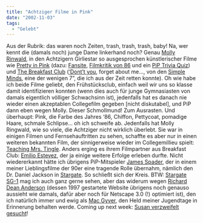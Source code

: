 ```yaml
---
title: "Achtziger Filme in Pink"
date: "2002-11-03"
tags:
  - "Gelebt"
---
```


Aus der Rubrik: das waren noch Zeiten, trash, trash, trash, baby! Na, wer kennt die (damals noch) junge Dame linkerhand noch? Genau [Molly Rinwald](https://web.archive.org/web/20030706112612/http://www.mollyringwald.co.uk/ "The Essential Guide to Molly Ringwald [english]"), in den Achtzigern Girliestar so ausgesprochen künstlerischer Filme wie [Pretty in Pink](https://web.archive.org/web/20030706112612/http://us.imdb.com/Title?0091790 "IMDB: Pretty in Pink [english]") (dazu: [Fansite](https://web.archive.org/web/20030706112612/http://www.geocities.com/Hollywood/8762/pink/ "PiP Fansite [english]"), [Filmkritik von 86](https://web.archive.org/web/20030706112612/http://www.suntimes.com/ebert/ebert_reviews/1986/02/45696.html "Chicago Sun Times 1986 [english]") und ein [PiP Trivia Quiz](https://web.archive.org/web/20030706112612/http://briansworld.fcac.org/quizzes/pip.html)) und [The Breakfast Club](https://web.archive.org/web/20030706112612/http://us.imdb.com/Title?0088847 "IMDB: The Breakfast Club [english]") ([‘Dont’t you](https://web.archive.org/web/20030706112612/http://www.simple-minds.demon.co.uk/lyrics/gp/dyfam2.htm "Simple Minds, Don't you Lyrics [english]"), forget about me…, von den [Simple Minds](https://web.archive.org/web/20030706112612/http://www.simpleminds.com/ "Simple Minds Homepage [english, Flash]"), eine der wenigen 7”, die ich aus der Zeit retten konnte). Oh wie habe ich beide Filme geliebt, den Frühstücksclub, einfach weil wir uns so klasse damit identifizieren konnten (wenn dies auch für junge Gymnasiasten von damals eigentlich völliger Schwachsinn ist), jedenfalls hat es danach nie wieder einen akzeptablen Collegefilm gegeben \[nicht diskutabel\], und PiP dann eben wegen Molly. Dieser Schmollmund! Zum Ausrasten. Und überhaupt: Pink, die Farbe des Jahres ‘86, Chiffon, Pettycoat, pomadige Haare, schmale Schlipse… oh ich schweife ab. Jedenfalls hat Molly Ringwald, wie so viele, die Achtziger nicht wirklich überlebt. Sie war in einigen Filmen und Fernsehauftritten zu sehen, schaffte es aber nur in einen weiteren bekannten Film, der sinnigerweise wieder im Collegemillieu spielt: [Teaching Mrs. Tingle](https://web.archive.org/web/20030706112612/http://us.imdb.com/Title?0133046 "IMDB: Teachin Mrs. Tingle [english]"). Anders erging es ihrem Filmpartner aus Breakfast Club: [Emilio Estevez](https://web.archive.org/web/20030706112612/http://us.imdb.com/Name?Estevez,%20Emilio "IMDB: Emilio Estevez [english]"), der ja einige weitere Erfolge erleben durfte. Nicht wiedererkannt hätte ich übrigens PiP-Mitspieler [James Spader](https://web.archive.org/web/20030706112612/http://us.imdb.com/Name?Spader,%20James "IMDB: James Spader [english]"), der in einem meiner Lieblingsfilme der 90er eine tragende Rolle übernahm, nämlich den Dr. Daniel Jackson in [Stargate](https://web.archive.org/web/20030706112612/http://us.imdb.com/Title?0111282 "IMDB: Stargate [english]"). So schließt sich der Kreis. BTW: [Stargate SG-1](https://web.archive.org/web/20030706112612/http://www.stargate-sg1.com/home.html "Stargate SG-1 [english]") mag ich auch ganz gerne sehen, aber das widerum wegen [Richard Dean Anderson](https://web.archive.org/web/20030706112612/http://rdanderson.com/ "RDAnderson Homepage [english]") (dessen 1997 gestartete Website übrigens noch genauso aussieht wie damals, dafür aber noch für Netscape 3.0 (!) optimiert ist), den ich natürlich immer und ewig als [Mac Gyver](https://web.archive.org/web/20030706112612/http://www.macgyver.org/ "MacGyver.org [english]"), den Held meiner Jugendtage in Erinnerung behalten werde. Coming up next week: [Susan verzweifelt gesucht](https://web.archive.org/web/20030706112612/http://us.imdb.com/Title?0089017 "IMDB: Desperately Seeking Susan [english]")!
